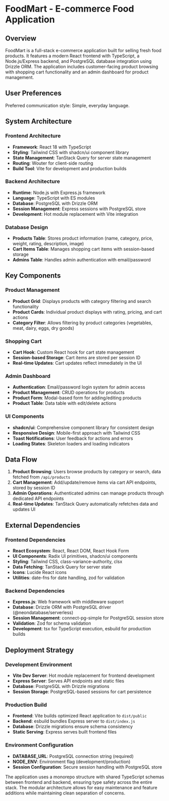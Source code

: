 # FoodMart - E-commerce Food Application

## Overview

FoodMart is a full-stack e-commerce application built for selling fresh food products. It features a modern React frontend with TypeScript, a Node.js/Express backend, and PostgreSQL database integration using Drizzle ORM. The application includes customer-facing product browsing with shopping cart functionality and an admin dashboard for product management.

## User Preferences

Preferred communication style: Simple, everyday language.

## System Architecture

### Frontend Architecture
- **Framework**: React 18 with TypeScript
- **Styling**: Tailwind CSS with shadcn/ui component library
- **State Management**: TanStack Query for server state management
- **Routing**: Wouter for client-side routing
- **Build Tool**: Vite for development and production builds

### Backend Architecture
- **Runtime**: Node.js with Express.js framework
- **Language**: TypeScript with ES modules
- **Database**: PostgreSQL with Drizzle ORM
- **Session Management**: Express sessions with PostgreSQL store
- **Development**: Hot module replacement with Vite integration

### Database Design
- **Products Table**: Stores product information (name, category, price, weight, rating, description, image)
- **Cart Items Table**: Manages shopping cart items with session-based storage
- **Admins Table**: Handles admin authentication with email/password

## Key Components

### Product Management
- **Product Grid**: Displays products with category filtering and search functionality
- **Product Cards**: Individual product displays with rating, pricing, and cart actions
- **Category Filter**: Allows filtering by product categories (vegetables, meat, dairy, eggs, dry goods)

### Shopping Cart
- **Cart Hook**: Custom React hook for cart state management
- **Session-based Storage**: Cart items are stored per session ID
- **Real-time Updates**: Cart updates reflect immediately in the UI

### Admin Dashboard
- **Authentication**: Email/password login system for admin access
- **Product Management**: CRUD operations for products
- **Product Form**: Modal-based form for adding/editing products
- **Product Table**: Data table with edit/delete actions

### UI Components
- **shadcn/ui**: Comprehensive component library for consistent design
- **Responsive Design**: Mobile-first approach with Tailwind CSS
- **Toast Notifications**: User feedback for actions and errors
- **Loading States**: Skeleton loaders and loading indicators

## Data Flow

1. **Product Browsing**: Users browse products by category or search, data fetched from `/api/products`
2. **Cart Management**: Add/update/remove items via cart API endpoints, stored by session ID
3. **Admin Operations**: Authenticated admins can manage products through dedicated API endpoints
4. **Real-time Updates**: TanStack Query automatically refetches data and updates UI

## External Dependencies

### Frontend Dependencies
- **React Ecosystem**: React, React DOM, React Hook Form
- **UI Components**: Radix UI primitives, shadcn/ui components
- **Styling**: Tailwind CSS, class-variance-authority, clsx
- **Data Fetching**: TanStack Query for server state
- **Icons**: Lucide React icons
- **Utilities**: date-fns for date handling, zod for validation

### Backend Dependencies
- **Express.js**: Web framework with middleware support
- **Database**: Drizzle ORM with PostgreSQL driver (@neondatabase/serverless)
- **Session Management**: connect-pg-simple for PostgreSQL session store
- **Validation**: Zod for schema validation
- **Development**: tsx for TypeScript execution, esbuild for production builds

## Deployment Strategy

### Development Environment
- **Vite Dev Server**: Hot module replacement for frontend development
- **Express Server**: Serves API endpoints and static files
- **Database**: PostgreSQL with Drizzle migrations
- **Session Storage**: PostgreSQL-based sessions for cart persistence

### Production Build
- **Frontend**: Vite builds optimized React application to `dist/public`
- **Backend**: esbuild bundles Express server to `dist/index.js`
- **Database**: Drizzle migrations ensure schema consistency
- **Static Serving**: Express serves built frontend files

### Environment Configuration
- **DATABASE_URL**: PostgreSQL connection string (required)
- **NODE_ENV**: Environment flag (development/production)
- **Session Configuration**: Secure session handling with PostgreSQL store

The application uses a monorepo structure with shared TypeScript schemas between frontend and backend, ensuring type safety across the entire stack. The modular architecture allows for easy maintenance and feature additions while maintaining clean separation of concerns.